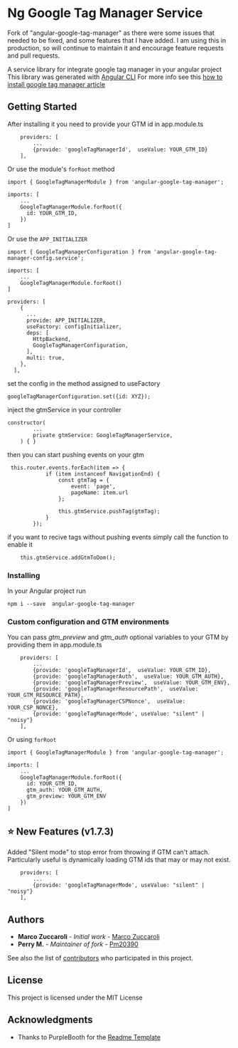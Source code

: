# Ng Google Tag Manager Service

Fork of "angular-google-tag-manager" as there were some issues that needed to be fixed, and some features that I have added. I am using this in production, so will continue to maintain it and encourage feature requests and pull requests.

A service library for integrate google tag manager in your angular project
This library was generated with [Angular CLI](https://github.com/angular/angular-cli)
For more info see this [how to install google tag manager article](https://itnext.io/how-to-add-google-tag-manager-to-an-angular-application-fc68624386e2)

## Getting Started

After installing it you need to provide your GTM id in app.module.ts

```
    providers: [
        ...
        {provide: 'googleTagManagerId',  useValue: YOUR_GTM_ID}
    ],
```

Or use the module's `forRoot` method

```
import { GoogleTagManagerModule } from 'angular-google-tag-manager';

imports: [
    ...
    GoogleTagManagerModule.forRoot({
      id: YOUR_GTM_ID,
    })
]
```

Or use the `APP_INITIALIZER`

```
import { GoogleTagManagerConfiguration } from 'angular-google-tag-manager-config.service';

imports: [
    ...
    GoogleTagManagerModule.forRoot()
]

providers: [
    {
      ...
      provide: APP_INITIALIZER,
      useFactory: configInitializer,
      deps: [
        HttpBackend,
        GoogleTagManagerConfiguration,
      ],
      multi: true,
    },
  ],
```

set the config in the method assigned to useFactory

```
googleTagManagerConfiguration.set({id: XYZ});
```

inject the gtmService in your controller

```
constructor(
        ...
        private gtmService: GoogleTagManagerService,
    ) { }
```

then you can start pushing events on your gtm

```
 this.router.events.forEach(item => {
            if (item instanceof NavigationEnd) {
                const gtmTag = {
                    event: 'page',
                    pageName: item.url
                };

                this.gtmService.pushTag(gtmTag);
            }
        });
```

if you want to recive tags without pushing events simply call the function to enable it

```
    this.gtmService.addGtmToDom();
```

### Installing

In your Angular project run

```
npm i --save  angular-google-tag-manager
```

### Custom configuration and GTM environments

You can pass _gtm_preview_ and _gtm_auth_ optional variables to your GTM by providing them in app.module.ts

```
    providers: [
        ...
        {provide: 'googleTagManagerId',  useValue: YOUR_GTM_ID},
        {provide: 'googleTagManagerAuth',  useValue: YOUR_GTM_AUTH},
        {provide: 'googleTagManagerPreview',  useValue: YOUR_GTM_ENV},
        {provide: 'googleTagManagerResourcePath',  useValue: YOUR_GTM_RESOURCE_PATH},
        {provide: 'googleTagManagerCSPNonce',  useValue: YOUR_CSP_NONCE},
        {provide: 'googleTagManagerMode', useValue: "silent" | "noisy"}
    ],
```

Or using `forRoot`

```
import { GoogleTagManagerModule } from 'angular-google-tag-manager';

imports: [
    ...
    GoogleTagManagerModule.forRoot({
      id: YOUR_GTM_ID,
      gtm_auth: YOUR_GTM_AUTH,
      gtm_preview: YOUR_GTM_ENV
    })
]
```

## ⭐ New Features (v1.7.3)
Added "Silent mode" to stop error from throwing if GTM can't attach. Particularly useful is dynamically loading GTM ids that may or may not exist.

```
    providers: [
        ...
        {provide: 'googleTagManagerMode', useValue: "silent" | "noisy"}
    ],
```

## Authors

- **Marco Zuccaroli** - _Initial work_ - [Marco Zuccaroli](https://github.com/mzuccaroli)
- **Perry M.** - _Maintainer of fork_ - [Pm20390](https://github.com/pm20390)

See also the list of [contributors](https://github.com/pm20390/ng-google-tag-manager/graphs/contributors) who participated in this project.

## License

This project is licensed under the MIT License

## Acknowledgments

- Thanks to PurpleBooth for the [Readme Template](https://gist.github.com/PurpleBooth/109311bb0361f32d87a2)

